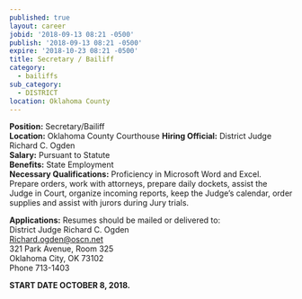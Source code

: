 ```yaml
---
published: true
layout: career
jobid: '2018-09-13 08:21 -0500'
publish: '2018-09-13 08:21 -0500'
expire: '2018-10-23 08:21 -0500'
title: Secretary / Bailiff
category:
  - bailiffs
sub_category:
  - DISTRICT
location: Oklahoma County
---
```

**Position:** Secretary/Bailiff  
**Location:** Oklahoma County Courthouse 
**Hiring Official:** District Judge Richard C. Ogden  
**Salary:** Pursuant to Statute  
**Benefits:** State Employment  
**Necessary Qualifications:** Proficiency in Microsoft Word and Excel.  Prepare orders, work with attorneys, prepare daily dockets, assist the Judge in Court, organize incoming reports, keep the Judge’s calendar, order supplies and assist with jurors during Jury trials.
					
**Applications:** Resumes should be mailed or delivered to:  
District Judge Richard C. Ogden  
[Richard.ogden@oscn.net](mailto:Richard.ogden@oscn.net)  
321 Park Avenue, Room 325  
Oklahoma City, OK  73102  
Phone 713-1403  

**START DATE OCTOBER 8, 2018.**
